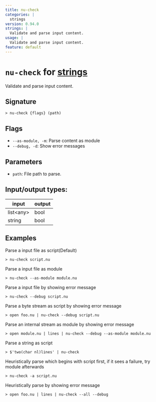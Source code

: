 ```yaml
---
title: nu-check
categories: |
  strings
version: 0.94.0
strings: |
  Validate and parse input content.
usage: |
  Validate and parse input content.
feature: default
---
```

<!-- This file is automatically generated. Please edit the command in https://github.com/nushell/nushell instead. -->

# `nu-check` for [strings](/commands/categories/strings.md)

<div class='command-title'>Validate and parse input content.</div>

## Signature

```> nu-check {flags} (path)```

## Flags

 -  `--as-module, -m`: Parse content as module
 -  `--debug, -d`: Show error messages

## Parameters

 -  `path`: File path to parse.


## Input/output types:

| input     | output |
| --------- | ------ |
| list\<any\> | bool   |
| string    | bool   |
## Examples

Parse a input file as script(Default)
```nu
> nu-check script.nu

```

Parse a input file as module
```nu
> nu-check --as-module module.nu

```

Parse a input file by showing error message
```nu
> nu-check --debug script.nu

```

Parse a byte stream as script by showing error message
```nu
> open foo.nu | nu-check --debug script.nu

```

Parse an internal stream as module by showing error message
```nu
> open module.nu | lines | nu-check --debug --as-module module.nu

```

Parse a string as script
```nu
> $'two(char nl)lines' | nu-check

```

Heuristically parse which begins with script first, if it sees a failure, try module afterwards
```nu
> nu-check -a script.nu

```

Heuristically parse by showing error message
```nu
> open foo.nu | lines | nu-check --all --debug

```

